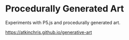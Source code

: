 # Procedurally Generated Art

Experiments with P5.js and procedurally generated art.

https://atkinchris.github.io/generative-art
